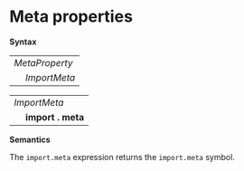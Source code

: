 # Meta properties

**Syntax**

<table>
    <tr>
        <td colspan="2"><i>MetaProperty</i></td>
    </tr>
    <tr>
        <td>&nbsp;</td><td><i>ImportMeta</i></td>
    </tr>
</table>

<table>
    <tr>
        <td colspan="2"><i>ImportMeta</i></td>
    </tr>
    <tr>
        <td>&nbsp;</td><td><b>import</b> <b>.</b> <b>meta</b></td>
    </tr>
</table>

**Semantics**

The `import.meta` expression returns the `import.meta` symbol.